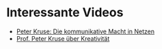 # Interessante Videos

* [Peter Kruse: Die kommunikative Macht in Netzen](https://www.youtube.com/watch?v=5e21bPydGaQ)
* [Prof. Peter Kruse über Kreativität](https://www.youtube.com/watch?v=oyo_oGUEH-I)
